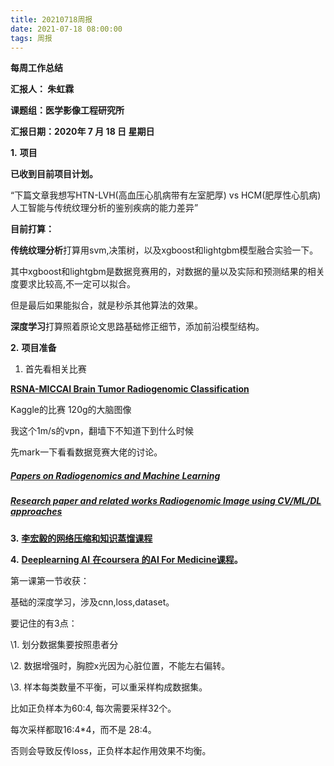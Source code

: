 ```yaml
---
title: 20210718周报
date: 2021-07-18 08:00:00
tags: 周报
---
```


**每周工作总结**

**汇报人： 朱虹霖**

**课题组：医学影像工程研究所**

**汇报日期：2020年 7 月 18 日 星期日**

**1.** **项目**

**已收到目前项目计划。**

“下篇文章我想写HTN-LVH(高血压心肌病带有左室肥厚) vs HCM(肥厚性心肌病)人工智能与传统纹理分析的鉴别疾病的能力差异”

**目前打算：**

 

**传统纹理分析**打算用svm,决策树，以及xgboost和lightgbm模型融合实验一下。

其中xgboost和lightgbm是数据竞赛用的，对数据的量以及实际和预测结果的相关度要求比较高,不一定可以拟合。

但是最后如果能拟合，就是秒杀其他算法的效果。

**深度学习**打算照着原论文思路基础修正细节，添加前沿模型结构。

**2.** **项目准备**

1. 首先看相关比赛

[**RSNA-MICCAI Brain Tumor Radiogenomic Classification**](https://www.kaggle.com/c/rsna-miccai-brain-tumor-radiogenomic-classification/rules)

Kaggle的比赛 120g的大脑图像

我这个1m/s的vpn，翻墙下不知道下到什么时候

先mark一下看看数据竞赛大佬的讨论。

##### [Papers on Radiogenomics and Machine Learning](https://www.kaggle.com/c/rsna-miccai-brain-tumor-radiogenomic-classification/discussion/252833)

##### [Research paper and related works Radiogenomic Image using CV/ML/DL approaches](https://www.kaggle.com/c/rsna-miccai-brain-tumor-radiogenomic-classification/discussion/252851)

 

**3.** [**李宏毅的网络压缩和知识蒸馏课程**](https://www.bilibili.com/video/BV1SC4y1h7HB)

**4.** [**Deeplearning AI** **在coursera 的AI For Medicine课程**](https://www.coursera.org/specializations/ai-for-medicine)**。**

第一课第一节收获：

基础的深度学习，涉及cnn,loss,dataset。

要记住的有3点：

\1.   划分数据集要按照患者分

\2.   数据增强时，胸腔x光因为心脏位置，不能左右偏转。

\3.   样本每类数量不平衡，可以重采样构成数据集。

比如正负样本为60:4, 每次需要采样32个。

每次采样都取16:4*4，而不是 28:4。

否则会导致反传loss，正负样本起作用效果不均衡。



 